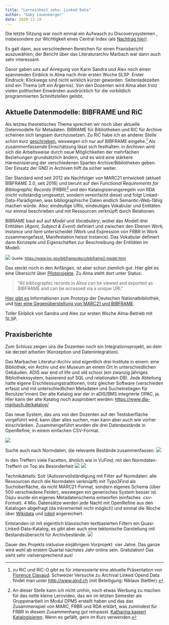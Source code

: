 ```yaml
---
title: "Lerneinheit zehn: Linked Data"
author: "Gaby Leuenberger"
date: 2020-12-18
---
```

Die letzte Sitzung war noch einmal ein Aufwasch zu Discoverysystemen , insbesondere zur Wichtigkeit eines Central Index (als [Nachtrag hier]({{site.baseurl}}/2020-12-11/vufind)).

Es galt dann, aus verschiedenen Bereichen für einen Praxisbericht auszuwählen; der Bericht über das Literaturarchiv Marbach war dann auch sehr interessant.

Davor gaben uns auf Anregung von Karin Sandra und Alex noch einen spannenden Einblick in Alma nach ihrer ersten Woche SLSP. Erster Eindruck: Klickwege sind nicht wirklich kürzer geworden. Seitenladezeiten sind ein Thema (oft ein Ärgernis). Von den Dozenten wird Alma aber trotz vielen politischen Einwänden ausdrücklich für die vorbildlich programmierten Schnittstellen gelobt.

## Aktuelle Datenmodelle: BIBFRAME und RiC
Als letztes theoretisches Thema sprechen wir noch über aktuelle Datenmodelle für Metadaten.
BIBRAME für Bibliotheken und RiC für Archive scheinen sich langsam durchzusetzen. Zu RiC habe ich an anderer Stelle schon kurz [geschrieben]({{site.baseurl}}/2020-10-097archivsysteme), weswegen ich nur auf BIBFRAME eingehe.[^1]
Als zusammenfassende Einschätzung lässt sich festhalten: in Archiven wird sich die Arbeitsweise durch neue Möglichkeiten der mehrfachen Beziehungen grundsätzlich ändern, und es wird eine stärkere Harmonisierung der verschiedenen Sparten Archive/Bibliotheken geben. Der Einsatz der GND in Archiven hilft da sicher weiter.

[^1]: zu RiC und RiC-O gibt es für interessierte eine aktuelle Präsentation von [Florence Clavaud](https://f.hypotheses.org/wp-content/blogs.dir/2167/files/2020/02/20200128_2_RecordsInContexts_englishVersionAdded1003.pdf).
Schweizer Versuche zu Archival Linked Opend Data findet man unter http://www.alod.ch (mit Beteiligung: Niklaus Stettler).

Der Standard wird seit 2012 als Nachfolger von MARC21 entwickelt (aktuell BIBFRAME 2.0, seit 2016) und beruht auf den *Functional Requirements for Bibliographic Records* (FRBR)[^2] und den Katalogisierungsregeln von RDA (nicht vollständig umgesetzt, sondern vereinfacht diese) und folgt Linked-Data-Paradigmen, was bibliographische Daten endlich Semantic-Web-fähig machen würde. Also: eindeutige URIs, eindeutiges Vokabular und Entitäten nur einmal beschrieben und mit Ressourcen verknüpft durch Relationen.

[^2]: An dieser Stelle kann ich nicht umhin, noch etwas Werbung zu machen für das nette kleine Lernvideo, das wir im letzten Semester als Gruppenarbeit im Modul DPMS erstellt haben und das das Zusammenspiel von MARC, FRBR und RDA erklärt, was zumindest für FRBR in diesem Zusammenhang gut reinpasst. [Katharina kapiert Katalogisieren](https://www.youtube.com/watch?v=OAlFPeUPbDI). Wenn es gefällt, gern im Kurs verwenden.

BIBRAME baut auf auf *Model* und *Vocabulary*, wobei das Modell drei Entitäten (*Agent, Subject & Event*) definiert und zwischen den Ebenen *Work, Instance und Item* unterscheidet (Work und Expression von FRBR in Work zusammengefasst, Manifestation heisst Instance). Das Vokabular definiert dann Konzepte und Eigenschaften zur Beschreibung der Entitäten im Modell.

![](https://www.loc.gov/bibframe/docs/images/bf2-model.jpg)
<small>Quelle: https://www.loc.gov/bibframe/docs/bibframe2-model.html</small>

Das steckt noch in den Anfängen, ist aber schon ziemlich gut. Hier gibt es eine Übersicht über [Pilotprojekte](https://www.loc.gov/bibframe/implementation/register.html).
Zu Alma steht dort unter Status:
>"All bibliographic records in Alma can be viewed and exported as BIBFRAME and can be accessed via a unique URI."

[Hier gibt es](https://lists.dnb.de/pipermail/dini-ag-kim-bestandsdaten/2020-February/000173.html) Informationen zum Prototyp der Deutschen Nationalbibliothek, und [hier eine Gegenüberstellung von MARC21 und BIBFRAME](https://id.loc.gov/tools/bibframe/comparebf-lccn/2018958785.xml).


Toller Einblick von Sandra und Alex zur ersten Woche Alma-Betrieb mit SLSP.

## Praxisberichte
Zum Schluss zeigen uns die Dozenten noch ein Integrationsprojekt, an dem sie derzeit arbeiten (Konzeption und Datenintegration).

Das Marbacher Literatur-Archiv sind eigentlich drei Institute in einem: eine Bibliothek, ein Archiv und ein Museum an einem Ort in unterschiedlichen Gebäuden. ADIS war end of life und old school (ein zwanzig jähriges Bibliothekssystem, basierend auf SQL und relationalen DB).
Jede Abteilung hatte eigene Erschliessungstradtionen, trotz gleicher Software (verschieden erfasst und mit unterschiedlichen Metadaten und Sucheinstiegen für Benutzer'innen)
Der alte Katalog war der in aDIS/BMS integrierte OPAC, ja. Hier kann der alte Katalog noch ausprobiert werden: https://www.dla-marbach.de/katalog/

Das neue System, das uns von den Dozenten auf der Testoberfläche vorgeführt wird, kann über alles suchen, man kann aber auch wie vorher einschränken.
Zusammengeführt wurden die drei Datenbestände in OpenRefine, in einem einfachen CSV-Format.

![]({{site.baseurl}}/assets/lod/marbach.png)

Suche auch nach Normdaten, die relevante Bestände zusammenfassen.
![]({{site.baseurl}}/assets/lod/marbach_besonders.png)

In den Treffern viele Facetten, ähnlich wie in VuFind, mit den Normdaten-Treffern on Top als Besonderheit
![]({{site.baseurl}}/assets/lod/marbach_facetten.png)
![]({{site.baseurl}}/assets/lod/marbach_an_schiller.png)

Technikdetails: Solr (Autovervollständigung mit Filter auf Normdaten: alle Ressourcen durch die Normdaten verknüpft) mit Typo3Find als Suchoberfläche, da nicht MARC21-Format, sondern eigenes Schema (über 500 verschiedene Felder), weswegen ein generisches System besser ist. Dazu wurde ein eigenes Metadatenschema entworfen (einfaches .csv-Format). 4 Mio. Datensätze werden jede Nacht mit OpenRefine aus den Katalogen abgefragt (da inkrementell nicht möglich) und einmal die Woche über [Wikidata](https://w3id.org/oc/wikidata/api/v1) und [lobid](https://lobid.org/gnd/api) angereichert.

Entstanden ist mit eigentlich klassischen textbasierten Filtern ein Quasi-Linked-Data-Katalog, es gibt aber auch eine tektonische Darstellung mit Bestandsübersicht für Archivbestände.
![]({{site.baseurl}}/assets/lod/marbach_tektonik.png)

Dauer des Projekts inklusive einjährigem Vorprojekt: vier Jahre. Das ganze wird wohl ab erstem Quartal nächstes Jahr online sein. Gratulation! Das sieht sehr vielversprechend aus!
